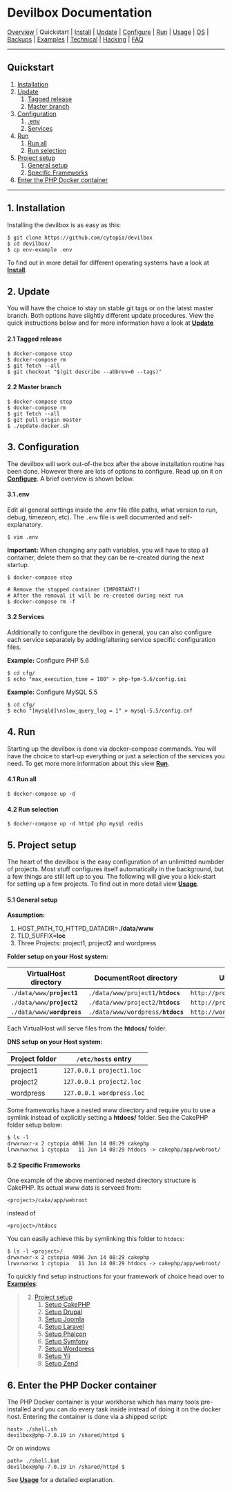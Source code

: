 # Devilbox Documentation

[Overview](README.md) |
Quickstart |
[Install](Install.md) |
[Update](Update.md) |
[Configure](Configure.md) |
[Run](Run.md) |
[Usage](Usage.md) |
[OS](OS.md) |
[Backups](Backups.md) |
[Examples](Examples.md) |
[Technical](Technical.md) |
[Hacking](Hacking.md) |
[FAQ](FAQ.md)

---

## Quickstart

1. [Installation](#1-installation)
2. [Update](#2-update)
    1. [Tagged release](#21-tagged-release)
    2. [Master branch](#22-master-branch)
3. [Configuration](#3-configuration)
    1. [.env](#31-env)
    2. [Services](#32-services)
4. [Run](#4-run)
    1. [Run all](#41-run-all)
    2. [Run selection](#42-run-selection)
5. [Project setup](#5-project-setup)
    1. [General setup](#51-general-setup)
    2. [Specific Frameworks](#52-specific-frameworks)
6. [Enter the PHP Docker container](#6-enter-the-php-docker-container)

---

## 1. Installation

Installing the devilbox is as easy as this:

```shell
$ git clone https://github.com/cytopia/devilbox
$ cd devilbox/
$ cp env-example .env
```

To find out in more detail for different operating systems have a look at **[Install](Install.md)**.

## 2. Update

You will have the choice to stay on stable git tags or on the latest master branch. Both options have slightly different update procedures. View the quick instructions below and for more information have a look at **[Update](Update.md)**

#### 2.1 Tagged release

```shell
$ docker-compose stop
$ docker-compose rm
$ git fetch --all
$ git checkout "$(git describe --abbrev=0 --tags)"
```

#### 2.2 Master branch

```shell
$ docker-compose stop
$ docker-compose rm
$ git fetch --all
$ git pull origin master
$ ./update-docker.sh
```


## 3. Configuration

The devilbox will work out-of-the box after the above installation routine has been done. However there are lots of options to configure. Read up on it on **[Configure](Configure.md)**. A brief overview is shown below.

#### 3.1 .env

Edit all general settings inside the .env file (file paths, what version to run, debug, timezeon, etc). The `.env` file is well documented and self-explanatory.

```shell
$ vim .env
```

**Important:** When changing any path variables, you will have to stop all container, delete them so that they can be re-created during the next startup.

```shell
$ docker-compose stop

# Remove the stopped container (IMPORTANT!)
# After the removal it will be re-created during next run
$ docker-compose rm -f
```

#### 3.2 Services

Additionally to configure the devilbox in general, you can also configure each service separately by adding/altering service specific configuration files.

**Example:** Configure PHP 5.6
```shell
$ cd cfg/
$ echo "max_execution_time = 180" > php-fpm-5.6/config.ini
```

**Example:** Configure MySQL 5.5
```shell
$ cd cfg/
$ echo "[mysqld]\nslow_query_log = 1" > mysql-5.5/config.cnf
```


## 4. Run

Starting up the devilbox is done via docker-compose commands. You will have the choice to start-up everything or just a selection of the services you need. To get more more information about this view **[Run](Run.md)**.

#### 4.1 Run all

```shell
$ docker-compose up -d
```

#### 4.2 Run selection

```shell
$ docker-compose up -d httpd php mysql redis
```


## 5. Project setup

The heart of the devilbox is the easy configuration of an unlimitted numbder of projects. Most stuff configures itself automatically in the background, but a few things are still left up to you. The following will give you a kick-start for setting up a few projects. To find out in more detail view **[Usage](Usage.md)**.

#### 5.1 General setup

**Assumption:**

1. HOST_PATH_TO_HTTPD_DATADIR=**./data/www**
2. TLD_SUFFIX=**loc**
3. Three Projects: project1, project2 and wordpress

**Folder setup on your Host system:**

| VirtualHost directory | DocumentRoot directory      | URL                    |
|-----------------------|-----------------------------|------------------------|
| <code>./data/www/<b>project1</b></code> | <code>./data/www/project1/<b>htdocs</b></code> | `http://project1.loc`  |
| <code>./data/www/<b>project2</b></code> | <code>./data/www/project2/<b>htdocs</b></code>  | `http://project2.loc`  |
| <code>./data/www/<b>wordpress</b></code>| <code>./data/www/wordpress/<b>htdocs</b></code> | `http://wordpress.loc` |

Each VirtualHost will serve files from the **htdocs/** folder.

**DNS setup on your Host system:**

| Project folder | `/etc/hosts` entry         |
|----------------|----------------------------|
| project1       | `127.0.0.1 project1.loc` |
| project2       | `127.0.0.1 project2.loc` |
| wordpress      | `127.0.0.1 wordpress.loc`|

Some frameworks have a nested www directory and require you to use a symlink instead of explicitly setting a **htdocs/** folder. See the CakePHP folder setup below:

```shell
$ ls -l
drwxrwxr-x 2 cytopia 4096 Jun 14 08:29 cakephp
lrwxrwxrwx 1 cytopia   11 Jun 14 08:29 htdocs -> cakephp/app/webroot/
```

#### 5.2 Specific Frameworks

One example of the above mentioned nested directory structure is CakePHP. Its actual www dats is serveed from:

```shell
<project>/cake/app/webroot
```

instead of
```shell
<project>/htdocs
```

You can easily achieve this by symlinking this folder to `htdocs`:

```shell
$ ls -l <project>/
drwxrwxr-x 2 cytopia 4096 Jun 14 08:29 cakephp
lrwxrwxrwx 1 cytopia   11 Jun 14 08:29 htdocs -> cakephp/app/webroot/
```

To quickly find setup instructions for your framework of choice head over to **[Examples](Examples.md)**:

> 2. [Project setup](Examples.md#2-project-setup)
>     1. [Setup CakePHP](Examples.md#21-setup-cakephp)
>     2. [Setup Drupal](Examples.md#22-setup-drupal)
>     3. [Setup Joomla](Examples.md#23-setup-joomla)
>     4. [Setup Laravel](Examples.md#24-setup-laravel)
>     5. [Setup Phalcon](Examples.md#25-setup-phalcon)
>     6. [Setup Symfony](Examples.md#26-setup-symfony)
>     7. [Setup Wordpress](Examples.md#27-setup-wordpress)
>     8. [Setup Yii](Examples.md#28-setup-yii)
>     9. [Setup Zend](Examples.md#29-setup-zend)


## 6. Enter the PHP Docker container

The PHP Docker container is your workhorse which has many tools pre-installed and you can do every task inside instead of doing it on the docker host. Entering the container is done via a shipped script:

```shell
host> ./shell.sh
devilbox@php-7.0.19 in /shared/httpd $
```
Or on windows

```shell
path> ./shell.bat
devilbox@php-7.0.19 in /shared/httpd $
```


See **[Usage](Usage.md)** for a detailed explanation.
